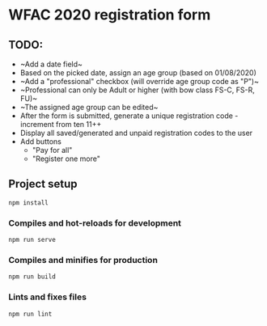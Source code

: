 # WFAC 2020 registration form

## TODO:
- ~Add a date field~
- Based on the picked date, assign an age group (based on 01/08/2020)
- ~Add a "professional" checkbox (will override age group code as "P")~
- ~Professional can only be Adult or higher (with bow class FS-C, FS-R, FU)~
- ~The assigned age group can be edited~
- After the form is submitted, generate a unique registration code - increment from ten 11++
- Display all saved/generated and unpaid registration codes to the user
- Add buttons
  - "Pay for all"
  - "Register one more"

## Project setup
```
npm install
```

### Compiles and hot-reloads for development
```
npm run serve
```

### Compiles and minifies for production
```
npm run build
```

### Lints and fixes files
```
npm run lint
```
